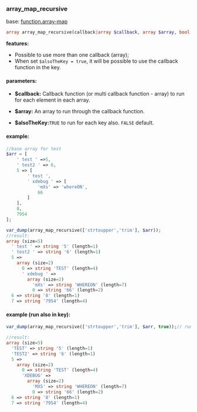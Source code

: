 ### array_map_recursive

base: [function.array-map](http://php.net/manual/function.array-map.php)

```php
array array_map_recursive(callback|array $callback, array $array, bool $alsoTheKey=false)
```

**features:**

- Possible to use more than one callback (array);
- When set `$alsoTheKey = true`, it will be possible to use the callback function in the key.


#### parameters:
- **$callback:** Callback function (or multi callback function - array) to run for each element in each array.

- **$array:** An array to run through the callback function.

- **$alsoTheKey:**`TRUE` to run for each key also. `FALSE` default.

#### example:
```php
//base array for test
$arr = [
	' test ' =>5,
	' test2 ' => 6,
	5 => [
		' test ',
		' xdebug ' => [
			'mXs' => 'whereON',
			66
		]
	],
	8,
	7954
];
```

```php
var_dump(array_map_recursive(['strtoupper','trim'], $arr));
//result:
array (size=5)
  ' test ' => string '5' (length=1)
  ' test2 ' => string '6' (length=1)
  5 => 
    array (size=2)
      0 => string 'TEST' (length=4)
      ' xdebug ' => 
        array (size=2)
          'mXs' => string 'WHEREON' (length=7)
          0 => string '66' (length=2)
  6 => string '8' (length=1)
  7 => string '7954' (length=4)
```

#### example (run also in key):
```php
var_dump(array_map_recursive(['strtoupper','trim'], $arr, true));// run also in key

//result:
array (size=5)
  'TEST' => string '5' (length=1)
  'TEST2' => string '6' (length=1)
  5 => 
    array (size=2)
      0 => string 'TEST' (length=4)
      'XDEBUG' => 
        array (size=2)
          'MXS' => string 'WHEREON' (length=7)
          0 => string '66' (length=2)
  6 => string '8' (length=1)
  7 => string '7954' (length=4)
  ```
